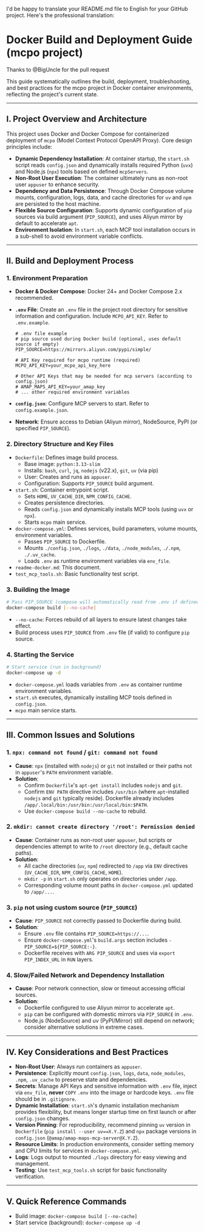 I'd be happy to translate your README.md file to English for your GitHub project. Here's the professional translation:

# Docker Build and Deployment Guide (mcpo project)

Thanks to @BigUncle for the pull request

This guide systematically outlines the build, deployment, troubleshooting, and best practices for the mcpo project in Docker container environments, reflecting the project's current state.

---

## I. Project Overview and Architecture

This project uses Docker and Docker Compose for containerized deployment of `mcpo` (Model Context Protocol OpenAPI Proxy). Core design principles include:

- **Dynamic Dependency Installation**: At container startup, the `start.sh` script reads `config.json` and dynamically installs required Python (`uvx`) and Node.js (`npx`) tools based on defined `mcpServers`.
- **Non-Root User Execution**: The container ultimately runs as non-root user `appuser` to enhance security.
- **Dependency and Data Persistence**: Through Docker Compose volume mounts, configuration, logs, data, and cache directories for `uv` and `npm` are persisted to the host machine.
- **Flexible Source Configuration**: Supports dynamic configuration of `pip` sources via build argument (`PIP_SOURCE`), and uses Aliyun mirror by default to accelerate `apt`.
- **Environment Isolation**: In `start.sh`, each MCP tool installation occurs in a sub-shell to avoid environment variable conflicts.

---

## II. Build and Deployment Process

### 1. Environment Preparation

- **Docker & Docker Compose**: Docker 24+ and Docker Compose 2.x recommended.
- **`.env` File**: Create an `.env` file in the project root directory for sensitive information and configuration. Include `MCPO_API_KEY`. Refer to `.env.example`.

  ```dotenv
  # .env file example
  # pip source used during Docker build (optional, uses default source if empty)
  PIP_SOURCE=https://mirrors.aliyun.com/pypi/simple/

  # API Key required for mcpo runtime (required)
  MCPO_API_KEY=your_mcpo_api_key_here

  # Other API Keys that may be needed for mcp servers (according to config.json)
  # AMAP_MAPS_API_KEY=your_amap_key
  # ... other required environment variables
  ```

- **`config.json`**: Configure MCP servers to start. Refer to `config.example.json`.
- **Network**: Ensure access to Debian (Aliyun mirror), NodeSource, PyPI (or specified `PIP_SOURCE`).

### 2. Directory Structure and Key Files

- `Dockerfile`: Defines image build process.
  - Base image: `python:3.13-slim`
  - Installs: `bash`, `curl`, `jq`, `nodejs` (v22.x), `git`, `uv` (via pip)
  - User: Creates and runs as `appuser`.
  - Configuration: Supports `PIP_SOURCE` build argument.
- `start.sh`: Container entrypoint script.
  - Sets `HOME`, `UV_CACHE_DIR`, `NPM_CONFIG_CACHE`.
  - Creates persistence directories.
  - Reads `config.json` and dynamically installs MCP tools (using `uvx` or `npx`).
  - Starts `mcpo` main service.
- `docker-compose.yml`: Defines services, build parameters, volume mounts, environment variables.
  - Passes `PIP_SOURCE` to Dockerfile.
  - Mounts `./config.json`, `./logs`, `./data`, `./node_modules`, `./.npm`, `./.uv_cache`.
  - Loads `.env` as runtime environment variables via `env_file`.
- `readme-docker.md`: This document.
- `test_mcp_tools.sh`: Basic functionality test script.

### 3. Building the Image

```bash
# Pass PIP_SOURCE (compose will automatically read from .env if defined)
docker-compose build [--no-cache]
```

- `--no-cache`: Forces rebuild of all layers to ensure latest changes take effect.
- Build process uses `PIP_SOURCE` from `.env` file (if valid) to configure `pip` source.

### 4. Starting the Service

```bash
# Start service (run in background)
docker-compose up -d
```

- `docker-compose.yml` loads variables from `.env` as container runtime environment variables.
- `start.sh` executes, dynamically installing MCP tools defined in `config.json`.
- `mcpo` main service starts.

---

## III. Common Issues and Solutions

### 1. `npx: command not found` / `git: command not found`

- **Cause**: `npx` (installed with `nodejs`) or `git` not installed or their paths not in `appuser`'s `PATH` environment variable.
- **Solution**:
  - Confirm `Dockerfile`'s `apt-get install` includes `nodejs` and `git`.
  - Confirm `ENV PATH` directive includes `/usr/bin` (where `apt`-installed `nodejs` and `git` typically reside). Dockerfile already includes `/app/.local/bin:/usr/bin:/usr/local/bin:$PATH`.
  - Use `docker-compose build --no-cache` to rebuild.

### 2. `mkdir: cannot create directory '/root': Permission denied`

- **Cause**: Container runs as non-root user `appuser`, but scripts or dependencies attempt to write to `/root` directory (e.g., default cache paths).
- **Solution**:
  - All cache directories (`uv`, `npm`) redirected to `/app` via `ENV` directives (`UV_CACHE_DIR`, `NPM_CONFIG_CACHE`, `HOME`).
  - `mkdir -p` in `start.sh` only operates on directories under `/app`.
  - Corresponding volume mount paths in `docker-compose.yml` updated to `/app/...`.

### 3. `pip` not using custom source (`PIP_SOURCE`)

- **Cause**: `PIP_SOURCE` not correctly passed to Dockerfile during build.
- **Solution**:
  - Ensure `.env` file contains `PIP_SOURCE=https://...`.
  - Ensure `docker-compose.yml`'s `build.args` section includes `- PIP_SOURCE=${PIP_SOURCE:-}`.
  - Dockerfile receives with `ARG PIP_SOURCE` and uses via `export PIP_INDEX_URL` in `RUN` layers.

### 4. Slow/Failed Network and Dependency Installation

- **Cause**: Poor network connection, slow or timeout accessing official sources.
- **Solution**:
  - Dockerfile configured to use Aliyun mirror to accelerate `apt`.
  - `pip` can be configured with domestic mirrors via `PIP_SOURCE` in `.env`.
  - Node.js (NodeSource) and uv (PyPI/Mirror) still depend on network; consider alternative solutions in extreme cases.

---

## IV. Key Considerations and Best Practices

- **Non-Root User**: Always run containers as `appuser`.
- **Persistence**: Explicitly mount `config.json`, `logs`, `data`, `node_modules`, `.npm`, `.uv_cache` to preserve state and dependencies.
- **Secrets**: Manage API Keys and sensitive information with `.env` file, inject via `env_file`, **never** `COPY` `.env` into the image or hardcode keys. `.env` file should be in `.gitignore`.
- **Dynamic Installation**: `start.sh`'s dynamic installation mechanism provides flexibility, but means longer startup time on first launch or after `config.json` changes.
- **Version Pinning**: For reproducibility, recommend pinning `uv` version in `Dockerfile` (`pip install --user uv==X.Y.Z`) and `npx` package versions in `config.json` (`@amap/amap-maps-mcp-server@X.Y.Z`).
- **Resource Limits**: In production environments, consider setting memory and CPU limits for services in `docker-compose.yml`.
- **Logs**: Logs output to mounted `./logs` directory for easy viewing and management.
- **Testing**: Use `test_mcp_tools.sh` script for basic functionality verification.

---

## V. Quick Reference Commands

- Build image: `docker-compose build [--no-cache]`
- Start service (background): `docker-compose up -d`
